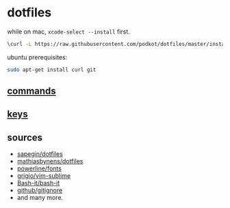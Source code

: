 # dotfiles

while on mac, `xcode-select --install` first.

```bash
\curl -L https://raw.githubusercontent.com/podkot/dotfiles/master/install | bash
```

ubuntu prerequisites:

```bash
sudo apt-get install curl git
```

## [commands](COMMANDS.md)

## [keys](KEYS.md)

## sources

- [sapegin/dotfiles](https://github.com/sapegin/dotfiles)
- [mathiasbynens/dotfiles](https://github.com/mathiasbynens/dotfiles)
- [powerline/fonts](https://github.com/powerline/fonts)
- [grigio/vim-sublime](https://github.com/grigio/vim-sublime)
- [Bash-it/bash-it](https://github.com/Bash-it/bash-it)
- [github/gitignore](https://github.com/github/gitignore)
- and many more.

